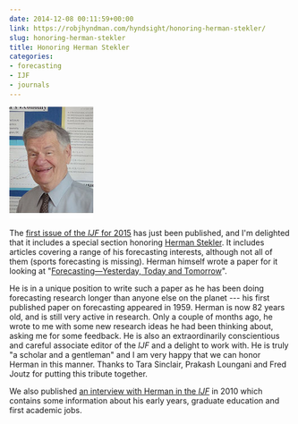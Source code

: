 ```yaml
---
date: 2014-12-08 00:11:59+00:00
link: https://robjhyndman.com/hyndsight/honoring-herman-stekler/
slug: honoring-herman-stekler
title: Honoring Herman Stekler
categories:
- forecasting
- IJF
- journals
---
```


![](/files/stekler_.jpg)

The [first issue of the _IJF_ for 2015](http://www.sciencedirect.com/science/journal/01692070/31/1) has just been published, and I'm delighted that it includes a special section honoring [Herman Stekler](http://economics.columbian.gwu.edu/herman-o-stekler). It includes articles covering a range of his forecasting interests, although not all of them (sports forecasting is missing). Herman himself wrote a paper for it looking at "[Forecasting—Yesterday, Today and Tomorrow](http://dx.doi.org/10.1016/j.ijforecast.2014.03.003)".

He is in a unique position to write such a paper as he has been doing forecasting research longer than anyone else on the planet --- his first published paper on forecasting appeared in 1959. Herman is now 82 years old, and is still very active in research. Only a couple of months ago, he wrote to me with some new research ideas he had been thinking about, asking me for some feedback. He is also an extraordinarily conscientious and careful associate editor of the _IJF_ and a delight to work with. He is truly "a scholar and a gentleman" and I am very happy that we can honor Herman in this manner. Thanks to Tara Sinclair, Prakash Loungani and Fred Joutz for putting this tribute together.

We also published [an interview with Herman in the _IJF_](http://dx.doi.org/10.1016/j.ijforecast.2009.12.001) in 2010 which contains some information about his early years, graduate education and first academic jobs.
